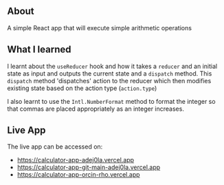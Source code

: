 ## About

A simple React app that will execute simple arithmetic operations

## What I learned

I learnt about the `useReducer` hook and how it takes a `reducer` and an initial state as input and outputs the current state and a `dispatch` method. This `dispatch` method 'dispatches' action to the reducer which then modifies existing state based on the action type (`action.type`)

I also learnt to use the `Intl.NumberFormat` method to format the integer so that commas are placed appropriately as an integer increases.

## Live App

The live app can be accessed on:

- https://calculator-app-adej0la.vercel.app
- https://calculator-app-git-main-adej0la.vercel.app
- https://calculator-app-orcin-rho.vercel.app
